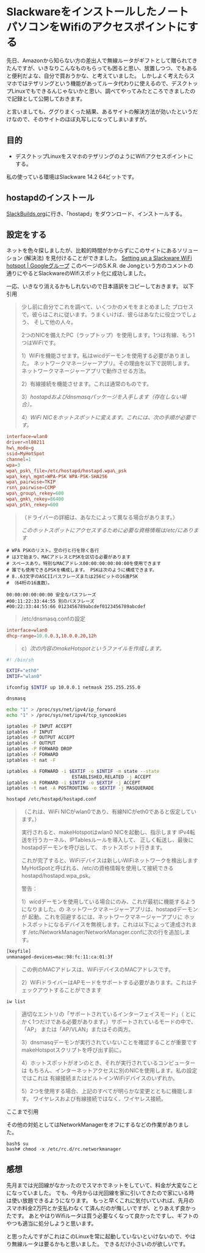# SlackwareをインストールしたノートパソコンをWifiのアクセスポイントにする
先日、Amazonから知らない方の差出人で無線ルータがギフトとして贈られてきたんですが、いきなりこんなものもらっても困ると思い、放置しつつ、でもあると便利だよな、自分で買おうかな、と考えていました。
しかしよく考えたらスマホではテザリングという機能があってルータ代わりに使えるので、デスクトップLinuxでもできるんじゃないかと思い、調べてやってみたところできましたので記録として公開しておきます。

と言いましても、ググりまくった結果、あるサイトの解決方法が効いたというだけなので、そのサイトのほぼ丸写しになってしまいますが。

## 目的
* デスクトップLinuxをスマホのテザリングのようにWifiアクセスポイントにする。

私の使っている環境はSlackware 14.2 64ビットです。

## hostapdのインストール
[SlackBuilds.org](https://slackbuilds.org/)に行き、「hostapd」をダウンロード、インストールする。

## 設定をする
ネットを色々探しましたが、比較的時間がかからずにこのサイトにあるソリューション (解決法) を見付けることができました。
[Setting up a Slackware WiFi hotspot | Googleグループ](https://groups.google.com/forum/#!topic/alt.os.linux.slackware/QjaSGvMLdVU)
このページのS.K.R. de Jongという方のコメントの通りにやるとSlackwareのWifiスポット化に成功しました。

一応、いきなり消えるかもしれないので日本語訳をコピーしておきます。
以下引用
> 少し前に自分でこれを調べて、いくつかのメモをまとめました
> プロセスで。彼らはこれに従います。うまくいけば、彼らはあなたに役立つでしょう、
> そして他の人々。
> 
> 2つのNICを備えたPC（ラップトップ）を使用します。1つは有線、もう1つはWiFiです。
>
> 1）WiFiを機能させます。私はwicdデーモンを使用する必要がありました。
> ネットワークマネージャーアプリ。その理由を以下で説明します。
> ネットワークマネージャーアプリで動作させる方法。
>
> 2）有線接続を機能させます。これは通常のものです。
> 
> 3）_hostapdおよびdnsmasqパッケージを入手します（存在しない場合）。_
>
> 4）_WiFi NICをホットスポットに変えます。これには、次の手順が必要です。_

```/etc/hostapd/hostapd.conf
interface=wlan0
driver=nl80211
hw\_mode=g
ssid=MyHotSpot
channel=1
wpa=3
wpa\_psk\_file=/etc/hostapd/hostapd.wpa\_psk
wpa\_key\_mgmt=WPA-PSK WPA-PSK-SHA256
wpa\_pairwise=TKIP
rsn\_pairwise=CCMP
wpa\_group\_rekey=600
wpa\_gmk\_rekey=86400
wpa\_ptk\_rekey=600
```

> （ドライバーの詳細は、あなたによって異なる場合があります。）
>
> _このホットスポットにアクセスするために必要な資格情報は/etc/にあります_

```hostapd/hostapd.wpa_psk
# WPA PSKのリスト。空の行と行を除く各行
# は3で始まり、MACアドレスとPSKを区切る必要があります
# スペースあり。特別なMACアドレス00:00:00:00:00:00を使用できます
# 誰でも使用できるPSKを構成します。 PSKは次のように構成できます。
# 8..63文字のASCIIパスフレーズまたは256ビットの16進PSK
# （64桁の16進数）。

00:00:00:00:00:00 安全なパスフレーズ
#00:11:22:33:44:55 別のパスフレーズ
#00:22:33:44:55:66 0123456789abcdef0123456789abcdef
```

> /etc/dnsmasq.confの設定

```/etc/dnsmasq.conf
interface=wlan0
dhcp-range=10.0.0.3,10.0.0.20,12h
```

> c）_次の内容のmakeHotspotというファイルを作成します。_

```makeHotspot.sh
#! /bin/sh

EXTIF="eth0"
INTIF="wlan0"

ifconfig $INTIF up 10.0.0.1 netmask 255.255.255.0

dnsmasq

echo "1" > /proc/sys/net/ipv4/ip_forward
echo "1" > /proc/sys/net/ipv4/tcp_syncookies

iptables -P INPUT ACCEPT
iptables -F INPUT
iptables -P OUTPUT ACCEPT
iptables -F OUTPUT
iptables -P FORWARD DROP
iptables -F FORWARD
iptables -t nat -F

iptables -A FORWARD -i $EXTIF -o $INTIF -m state --state
                        ESTABLISHED,RELATED -j ACCEPT
iptables -A FORWARD -i $INTIF -o $EXTIF -j ACCEPT
iptables -t nat -A POSTROUTING -o $EXTIF -j MASQUERADE

hostapd /etc/hostapd/hostapd.conf
```

> （これは、WiFi NICがwlan0であり、有線NICがeth0であると仮定しています。）
>
> 実行されると、makeHotspotはwlan0 NICを起動し、指示します
> IPv4転送を行うカーネル、IPTablesルールを導入して、
> 正しく転送し、最後にhostapdデーモンを呼び出して、
> ホットスポット行きます。
>
> これが完了すると、WiFiデバイスは新しいWiFiネットワークを検出します
> MyHotSpotと呼ばれる、/etc/の資格情報を使用して接続できる
> hostapd/hostapd.wpa_psk。
> 
> 警告：
> 
> 1）wicdデーモンを使用している場合にのみ、これが最初に機能するようになりました。の
> ネットワークマネージャーアプリは、hostapdデーモンが
> 起動。これを回避するには、ネットワークマネージャーアプリに
> ホットスポットになるデバイスを無視します。これは以下によって達成されます
> /etc/NetworkManager/NetworkManager.confに次の行を追加します。

```.txt
[keyfile]
unmanaged-devices=mac:98:fc:11:ca:01:3f
```

> この例のMACアドレスは、WiFiデバイスのMACアドレスです。
> 
> 2）WiFiドライバーはAPモードをサポートする必要があります。これはチェックアウトすることができます

```.sh
iw list
```

>
> 適切なエントリの「サポートされているインターフェイスモード」（
> とにかく1つだけである必要があります。）サポートされているモードの中で、「AP」
> または「AP/VLAN」またはその両方。
>
> 3）dnsmasqデーモンが実行されていないことを確認することが重要です
> makeHotspotスクリプトを呼び出す前に。
>
> 4）ホットスポットがオンのとき、それが実行されているコンピューターは
> もちろん、インターネットアクセスに別のNICを使用します。私の設定ではこれは
> 有線接続またはビルトインWiFiデバイスのいずれか。
> 
> 5）2つを使用する場合、上記のすべてが明らかな変更とともに機能します。
> ワイヤレスおよび有線接続ではなく、ワイヤレス接続。 

ここまで引用

その他の対処としてはNetworkManagerをオフにするなどの作業がありました。
```ターミナル
bash$ su
bash# chmod -x /etc/rc.d/rc.networkmanager
```

## 感想
先月までは光回線がなかったのでスマホでネットをしていて、料金が大変なことになっていました。
でも、今月からは光回線を家に引いてきたので家にいる時は使い放題できるようになります。
もっと早くこれに気付いていれば、先月のスマホ料金2万円とか支払わなくて済んだのが悔しいですが、とりあえず良かったです。
あとやはりWifiルータは買う必要なくなって良かったですし、ギフトのやつも適当に処分しようと思います。

と思ったんですがこれはこのLinuxを常に起動していないといけないので、やはり無線ルータは要るかもと思いました。
できるだけ小さいのが欲しいです。
